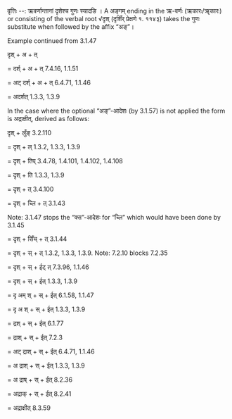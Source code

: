 

वृत्तिः --: ऋवर्णान्तानां दृशेश्च गुणः स्यादङि । A अङ्गम् ending in the ऋ-वर्णः (ऋकारः/ॠकारः) or consisting of the verbal root √दृश् (दृशिँर् प्रेक्षणे १. ११४३) takes the गुणः substitute when followed by the affix “अङ्”।


Example continued from 3.1.47


दृश् + अ + त्

= दर्श् + अ + त् 7.4.16, 1.1.51

= अट् दर्श् + अ + त् 6.4.71, 1.1.46

= अदर्शत् 1.3.3, 1.3.9


In the case where the optional “अङ्”-आदेशः (by 3.1.57) is not applied the form is अद्राक्षीत्, derived as follows:


दृश् + लुँङ् 3.2.110

= दृश् + ल् 1.3.2, 1.3.3, 1.3.9

= दृश् + तिप् 3.4.78, 1.4.101, 1.4.102, 1.4.108

= दृश् + ति 1.3.3, 1.3.9

= दृश् + त् 3.4.100

= दृश् + च्लि + त् 3.1.43

Note: 3.1.47 stops the “क्स”-आदेशः for “च्लि” which would have been done by 3.1.45

= दृश् + सिँच् + त् 3.1.44

= दृश् + स् + त् 1.3.2, 1.3.3, 1.3.9. Note: 7.2.10 blocks 7.2.35

= दृश् + स् + ईट् त् 7.3.96, 1.1.46

= दृश् + स् + ईत् 1.3.3, 1.3.9

= दृ अम् श् + स् + ईत् 6.1.58, 1.1.47

= दृ अ श् + स् + ईत् 1.3.3, 1.3.9

= द्रश् + स् + ईत् 6.1.77

= द्राश् + स् + ईत् 7.2.3

= अट् द्राश् + स् + ईत् 6.4.71, 1.1.46

= अ द्राश् + स् + ईत् 1.3.3, 1.3.9

= अ द्राष् + स् + ईत् 8.2.36

= अद्राक् + स् + ईत् 8.2.41

= अद्राक्षीत् 8.3.59

